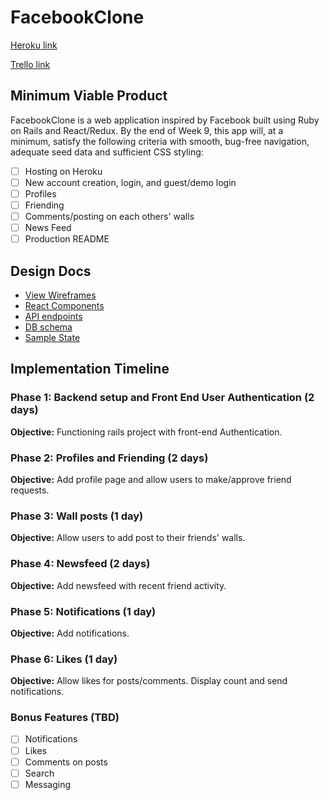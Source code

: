 # FacebookClone

[Heroku link][heroku]

[Trello link][trello]

[heroku]: https://facebook-adom.herokuapp.com/#/welcome
[trello]: https://trello.com/b/jZri4w0T/facebook-clone

## Minimum Viable Product

FacebookClone is a web application inspired by Facebook built using Ruby on Rails
and React/Redux.  By the end of Week 9, this app will, at a minimum, satisfy the
following criteria with smooth, bug-free navigation, adequate seed data and
sufficient CSS styling:

- [ ] Hosting on Heroku
- [ ] New account creation, login, and guest/demo login
- [ ] Profiles
- [ ] Friending
- [ ] Comments/posting on each others' walls
- [ ] News Feed
- [ ] Production README

## Design Docs
* [View Wireframes][wireframes]
* [React Components][components]
* [API endpoints][api-endpoints]
* [DB schema][schema]
* [Sample State][sample-state]

[wireframes]: docs/wireframes
[components]: docs/component-hierarchy.md
[sample-state]: docs/sample-state.md
[api-endpoints]: docs/api-endpoints.md
[schema]: docs/schema.md

## Implementation Timeline

### Phase 1: Backend setup and Front End User Authentication (2 days)

**Objective:** Functioning rails project with front-end Authentication.

### Phase 2: Profiles and Friending (2 days)

**Objective:** Add profile page and allow users to make/approve friend requests.

### Phase 3: Wall posts (1 day)

**Objective:** Allow users to add post to their friends' walls.

### Phase 4: Newsfeed (2 days)

**Objective:** Add newsfeed with recent friend activity.

### Phase 5: Notifications (1 day)

**Objective:** Add notifications.

### Phase 6: Likes (1 day)

**Objective:** Allow likes for posts/comments. Display count and send notifications.

### Bonus Features (TBD)
- [ ] Notifications
- [ ] Likes
- [ ] Comments on posts
- [ ] Search
- [ ] Messaging

